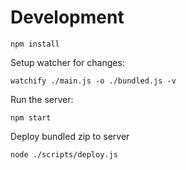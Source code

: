 Development
====

    npm install

Setup watcher for changes:

    watchify ./main.js -o ./bundled.js -v

Run the server:

    npm start

Deploy bundled zip to server

    node ./scripts/deploy.js
